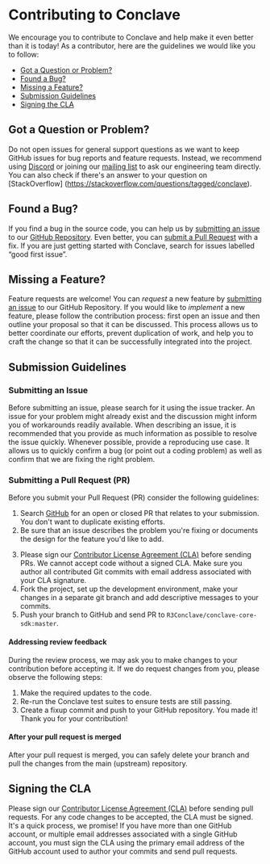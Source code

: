 # Contributing to Conclave

We encourage you to contribute to Conclave and help make it even better than it is today!
As a contributor, here are the guidelines we would like you to follow:

 - [Got a Question or Problem?](#question)
 - [Found a Bug?](#issue)
 - [Missing a Feature?](#feature)
 - [Submission Guidelines](#submit)
 - [Signing the CLA](#cla)


## <a name="question"></a> Got a Question or Problem?
Do not open issues for general support questions as we want to keep GitHub issues for bug reports and feature requests.
Instead, we recommend using [Discord](https://discord.gg/zpHKkMZ8Sw) or joining our [mailing list](https://groups.io/g/conclave-discuss) to ask our
engineering team directly. You can also check if there's an answer to your question on [StackOverflow] (https://stackoverflow.com/questions/tagged/conclave).


## <a name="issue"></a> Found a Bug?
If you find a bug in the source code, you can help us by [submitting an issue](#submit-issue) to our [GitHub Repository][github].
Even better, you can [submit a Pull Request](#submit-pr) with a fix. If you are just getting started with Conclave, search for issues labelled 
“good first issue”.


## <a name="feature"></a> Missing a Feature?
Feature requests are welcome! You can *request* a new feature by [submitting an issue](#submit-issue) to our GitHub Repository.
If you would like to *implement* a new feature, please follow the contribution process:
first open an issue and then outline your proposal so that it can be discussed. This process allows us to better coordinate our efforts, prevent duplication of work, and help you to craft the change so that it can be successfully integrated into the project.


## <a name="submit"></a> Submission Guidelines
### <a name="submit-issue"></a> Submitting an Issue
Before submitting an issue, please search for it using the issue tracker. An issue for your problem might already exist and the discussion might inform you of workarounds readily available. When describing an issue, it is recommended that you provide as much information as possible to resolve the issue quickly. Whenever possible, provide a reproducing use case. It allows us to quickly confirm a bug (or point out a coding problem) as well as confirm that we are fixing the right problem.

### <a name="submit-pr"></a> Submitting a Pull Request (PR)
Before you submit your Pull Request (PR) consider the following guidelines:
1. Search [GitHub][github] for an open or closed PR that relates to your submission. You don't want to 
duplicate existing efforts.
2. Be sure that an issue describes the problem you're fixing or documents the design for the feature you'd like to add.
<!--- TODO: Update when the CLA process is finalized. --->
3. Please sign our [Contributor License Agreement (CLA)](#cla) before sending PRs.
   We cannot accept code without a signed CLA. Make sure you author all contributed Git commits with email address associated with your CLA signature.
4. Fork the project, set up the development environment, make your changes in a separate git branch and add descriptive messages to your commits.
5. Push your branch to GitHub and send PR to `R3Conclave/conclave-core-sdk:master`.


#### Addressing review feedback
During the review process, we may ask you to make changes to your contribution before accepting it. If we do request changes from you, please observe the following steps:
1. Make the required updates to the code.
2. Re-run the Conclave test suites to ensure tests are still passing.
3. Create a fixup commit and push to your GitHub repository.
You made it! Thank you for your contribution!

#### After your pull request is merged
After your pull request is merged, you can safely delete your branch and pull the changes from the main (upstream) repository.


## <a name="cla"></a> Signing the CLA
Please sign our [Contributor License Agreement (CLA)][cla] before sending pull requests. For any code changes to be accepted, the CLA must be signed. 
It's a quick process, we promise!
If you have more than one GitHub account, or multiple email addresses associated with a single GitHub account, you must sign the CLA using the primary email address of the GitHub account used to author your commits and send pull requests.

[discord]: https://discord.gg/zpHKkMZ8Sw
[mailing list]: https://groups.io/g/conclave-discuss
[github]: https://github.com/R3Conclave/conclave-core-sdk
[cla]: https://cla-assistant.io/
